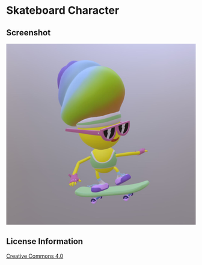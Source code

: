 # Skateboard Character
## Screenshot

![screenshot](screenshot/screenshot.jpg)

## License Information

[Creative Commons 4.0](http://creativecommons.org/licenses/by/4.0/)
